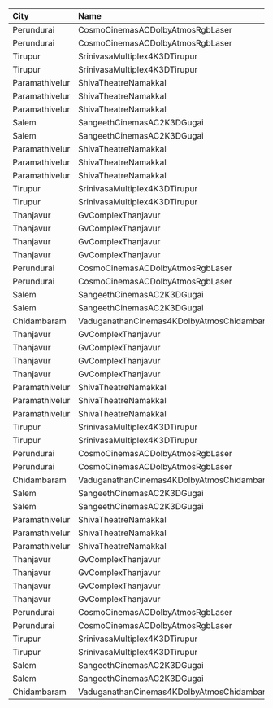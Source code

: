 | City           | Name                                       | Language |  Time | Type       | Price | Capacity | Booked |
| :------------- | :----------------------------------------- | :------- | ----: | :--------- | ----: | -------: | -----: |
| Perundurai     | CosmoCinemasACDolbyAtmosRgbLaser           | Tamil    | 10:40 | Platinum   |  150₹ |       15 |      7 |
| Perundurai     | CosmoCinemasACDolbyAtmosRgbLaser           | Tamil    | 10:40 | Gold       |  120₹ |       94 |     47 |
| Tirupur        | SrinivasaMultiplex4K3DTirupur              | Tamil    | 10:45 | Balcony    |  110₹ |      142 |     71 |
| Tirupur        | SrinivasaMultiplex4K3DTirupur              | Tamil    | 10:45 | FirstClass |  100₹ |      155 |     77 |
| Paramathivelur | ShivaTheatreNamakkal                       | Tamil    | 11:00 | King       |  150₹ |       98 |     98 |
| Paramathivelur | ShivaTheatreNamakkal                       | Tamil    | 11:00 | Queen      |  150₹ |       56 |     56 |
| Paramathivelur | ShivaTheatreNamakkal                       | Tamil    | 11:00 | Jack       |  100₹ |      404 |    226 |
| Salem          | SangeethCinemasAC2K3DGugai                 | Tamil    | 11:30 | Balcony    |  124₹ |      157 |     85 |
| Salem          | SangeethCinemasAC2K3DGugai                 | Tamil    | 11:30 | Firstclass |  105₹ |      420 |    224 |
| Paramathivelur | ShivaTheatreNamakkal                       | Tamil    | 14:30 | King       |  150₹ |       98 |     98 |
| Paramathivelur | ShivaTheatreNamakkal                       | Tamil    | 14:30 | Queen      |  150₹ |       56 |     56 |
| Paramathivelur | ShivaTheatreNamakkal                       | Tamil    | 14:30 | Jack       |  100₹ |      404 |    226 |
| Tirupur        | SrinivasaMultiplex4K3DTirupur              | Tamil    | 14:30 | Balcony    |  110₹ |      142 |     75 |
| Tirupur        | SrinivasaMultiplex4K3DTirupur              | Tamil    | 14:30 | FirstClass |  100₹ |      155 |     77 |
| Thanjavur      | GvComplexThanjavur                         | Tamil    | 14:30 | BoxA       |  130₹ |       11 |     11 |
| Thanjavur      | GvComplexThanjavur                         | Tamil    | 14:30 | BoxB       |  130₹ |       11 |     11 |
| Thanjavur      | GvComplexThanjavur                         | Tamil    | 14:30 | I          |  120₹ |      156 |     91 |
| Thanjavur      | GvComplexThanjavur                         | Tamil    | 14:30 | Ii         |  100₹ |       60 |     30 |
| Perundurai     | CosmoCinemasACDolbyAtmosRgbLaser           | Tamil    | 14:40 | Platinum   |  150₹ |       15 |      7 |
| Perundurai     | CosmoCinemasACDolbyAtmosRgbLaser           | Tamil    | 14:40 | Gold       |  120₹ |       94 |     47 |
| Salem          | SangeethCinemasAC2K3DGugai                 | Tamil    | 15:00 | Balcony    |  124₹ |      157 |     85 |
| Salem          | SangeethCinemasAC2K3DGugai                 | Tamil    | 15:00 | Firstclass |  105₹ |      420 |    224 |
| Chidambaram    | VaduganathanCinemas4KDolbyAtmosChidambaram | Tamil    | 15:30 | Elite      |  110₹ |      498 |    280 |
| Thanjavur      | GvComplexThanjavur                         | Tamil    | 18:15 | BoxA       |  130₹ |       11 |     11 |
| Thanjavur      | GvComplexThanjavur                         | Tamil    | 18:15 | BoxB       |  130₹ |       11 |     11 |
| Thanjavur      | GvComplexThanjavur                         | Tamil    | 18:15 | I          |  120₹ |      156 |     91 |
| Thanjavur      | GvComplexThanjavur                         | Tamil    | 18:15 | Ii         |  100₹ |       60 |     30 |
| Paramathivelur | ShivaTheatreNamakkal                       | Tamil    | 18:30 | King       |  150₹ |       98 |     98 |
| Paramathivelur | ShivaTheatreNamakkal                       | Tamil    | 18:30 | Queen      |  150₹ |       56 |     56 |
| Paramathivelur | ShivaTheatreNamakkal                       | Tamil    | 18:30 | Jack       |  100₹ |      404 |    226 |
| Tirupur        | SrinivasaMultiplex4K3DTirupur              | Tamil    | 18:30 | Balcony    |  110₹ |      142 |     71 |
| Tirupur        | SrinivasaMultiplex4K3DTirupur              | Tamil    | 18:30 | FirstClass |  100₹ |      155 |     77 |
| Perundurai     | CosmoCinemasACDolbyAtmosRgbLaser           | Tamil    | 18:40 | Platinum   |  150₹ |       15 |      7 |
| Perundurai     | CosmoCinemasACDolbyAtmosRgbLaser           | Tamil    | 18:40 | Gold       |  120₹ |       94 |     47 |
| Chidambaram    | VaduganathanCinemas4KDolbyAtmosChidambaram | Tamil    | 18:45 | Elite      |  110₹ |      498 |    280 |
| Salem          | SangeethCinemasAC2K3DGugai                 | Tamil    | 19:00 | Balcony    |  124₹ |      157 |     85 |
| Salem          | SangeethCinemasAC2K3DGugai                 | Tamil    | 19:00 | Firstclass |  105₹ |      420 |    224 |
| Paramathivelur | ShivaTheatreNamakkal                       | Tamil    | 21:30 | King       |  150₹ |       98 |     98 |
| Paramathivelur | ShivaTheatreNamakkal                       | Tamil    | 21:30 | Queen      |  150₹ |       56 |     56 |
| Paramathivelur | ShivaTheatreNamakkal                       | Tamil    | 21:30 | Jack       |  100₹ |      404 |    226 |
| Thanjavur      | GvComplexThanjavur                         | Tamil    | 22:00 | BoxA       |  130₹ |       11 |     11 |
| Thanjavur      | GvComplexThanjavur                         | Tamil    | 22:00 | BoxB       |  130₹ |       11 |     11 |
| Thanjavur      | GvComplexThanjavur                         | Tamil    | 22:00 | I          |  120₹ |      156 |     91 |
| Thanjavur      | GvComplexThanjavur                         | Tamil    | 22:00 | Ii         |  100₹ |       60 |     30 |
| Perundurai     | CosmoCinemasACDolbyAtmosRgbLaser           | Tamil    | 22:10 | Platinum   |  150₹ |       15 |      7 |
| Perundurai     | CosmoCinemasACDolbyAtmosRgbLaser           | Tamil    | 22:10 | Gold       |  120₹ |       94 |     47 |
| Tirupur        | SrinivasaMultiplex4K3DTirupur              | Tamil    | 22:15 | Balcony    |  110₹ |      142 |     71 |
| Tirupur        | SrinivasaMultiplex4K3DTirupur              | Tamil    | 22:15 | FirstClass |  100₹ |      155 |     77 |
| Salem          | SangeethCinemasAC2K3DGugai                 | Tamil    | 22:15 | Balcony    |  124₹ |      157 |     85 |
| Salem          | SangeethCinemasAC2K3DGugai                 | Tamil    | 22:15 | Firstclass |  105₹ |      420 |    224 |
| Chidambaram    | VaduganathanCinemas4KDolbyAtmosChidambaram | Tamil    | 22:30 | Elite      |  110₹ |      498 |    280 |